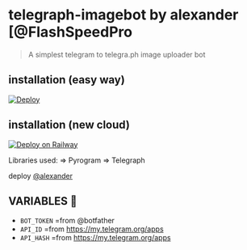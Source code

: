 # telegraph-imagebot by alexander [@FlashSpeedPro

> A simplest telegram to telegra.ph image uploader bot

## installation (easy way)

[![Deploy](https://www.herokucdn.com/deploy/button.svg)](https://heroku.com/deploy?template=https://github.com/Randi356/telegraph-imagebot)

## installation (new cloud)

[![Deploy on Railway](https://railway.app/button.svg)](https://railway.app/new/template?template=https://github.com/Randi356/telegraph-imagebot)

Libraries used: => Pyrogram => Telegraph

deploy [@alexander](https://t.me/FlashProSpeed)

## VARIABLES 🤖

- `BOT_TOKEN` =from @botfather
- `API_ID` =from https://my.telegram.org/apps
- `API_HASH` =from https://my.telegram.org/apps
